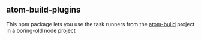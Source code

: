 ## atom-build-plugins

This npm package lets you use the task runners from the [atom-build](https://atom.io/packages/build) project in a
boring-old node project
